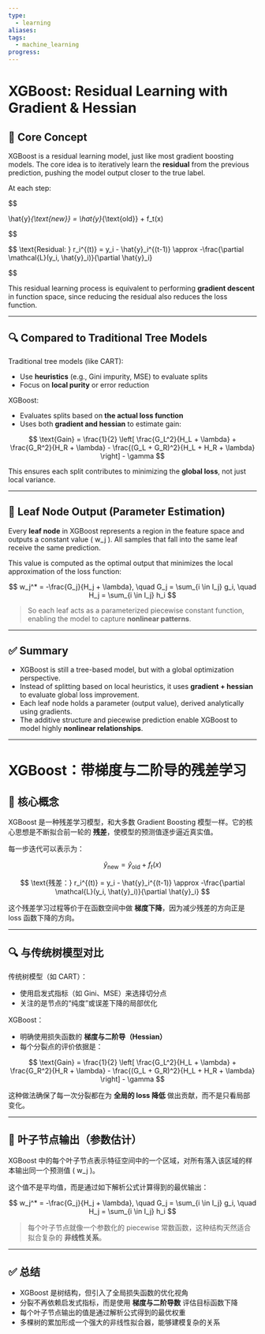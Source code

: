 ```yaml
---
type:
  - learning
aliases: 
tags:
  - machine_learning
progress:
---
```

# XGBoost: Residual Learning with Gradient & Hessian

## 🧠 Core Concept

XGBoost is a residual learning model, just like most gradient boosting models. The core idea is to iteratively learn the **residual** from the previous prediction, pushing the model output closer to the true label.

At each step:


$$

\hat{y}_{\text{new}} = \hat{y}_{\text{old}} + f_t(x)

$$

$$
\text{Residual: } r_i^{(t)} = y_i - \hat{y}_i^{(t-1)} \approx -\frac{\partial \mathcal{L}(y_i, \hat{y}_i)}{\partial \hat{y}_i}

$$

This residual learning process is equivalent to performing **gradient descent** in function space, since reducing the residual also reduces the loss function.

---

## 🔍 Compared to Traditional Tree Models

Traditional tree models (like CART):

- Use **heuristics** (e.g., Gini impurity, MSE) to evaluate splits
- Focus on **local purity** or error reduction

XGBoost:

- Evaluates splits based on **the actual loss function**
- Uses both **gradient and hessian** to estimate gain:

$$
\text{Gain} = \frac{1}{2} \left[ \frac{G_L^2}{H_L + \lambda} + \frac{G_R^2}{H_R + \lambda} - \frac{(G_L + G_R)^2}{H_L + H_R + \lambda} \right] - \gamma
$$

This ensures each split contributes to minimizing the **global loss**, not just local variance.

---

## 🌳 Leaf Node Output (Parameter Estimation)

Every **leaf node** in XGBoost represents a region in the feature space and outputs a constant value \( w_j \). All samples that fall into the same leaf receive the same prediction.

This value is computed as the optimal output that minimizes the local approximation of the loss function:

$$
w_j^* = -\frac{G_j}{H_j + \lambda}, \quad 
G_j = \sum_{i \in I_j} g_i, \quad 
H_j = \sum_{i \in I_j} h_i
$$

> So each leaf acts as a parameterized piecewise constant function, enabling the model to capture **nonlinear patterns**.

---

## ✅ Summary

- XGBoost is still a tree-based model, but with a global optimization perspective.
- Instead of splitting based on local heuristics, it uses **gradient + hessian** to evaluate global loss improvement.
- Each leaf node holds a parameter (output value), derived analytically using gradients.
- The additive structure and piecewise prediction enable XGBoost to model highly **nonlinear relationships**.

---

# XGBoost：带梯度与二阶导的残差学习

## 🧠 核心概念

XGBoost 是一种残差学习模型，和大多数 Gradient Boosting 模型一样。它的核心思想是不断拟合前一轮的 **残差**，使模型的预测值逐步逼近真实值。

每一步迭代可以表示为：

$$
\hat{y}_{\text{new}} = \hat{y}_{\text{old}} + f_t(x)
$$

$$
\text{残差：} r_i^{(t)} = y_i - \hat{y}_i^{(t-1)} \approx -\frac{\partial \mathcal{L}(y_i, \hat{y}_i)}{\partial \hat{y}_i}
$$

这个残差学习过程等价于在函数空间中做 **梯度下降**，因为减少残差的方向正是 loss 函数下降的方向。

---

## 🔍 与传统树模型对比

传统树模型（如 CART）：

- 使用启发式指标（如 Gini、MSE）来选择切分点
- 关注的是节点的“纯度”或误差下降的局部优化

XGBoost：

- 明确使用损失函数的 **梯度与二阶导（Hessian）**
- 每个分裂点的评价依据是：

$$
\text{Gain} = \frac{1}{2} \left[ \frac{G_L^2}{H_L + \lambda} + \frac{G_R^2}{H_R + \lambda} - \frac{(G_L + G_R)^2}{H_L + H_R + \lambda} \right] - \gamma
$$

这种做法确保了每一次分裂都在为 **全局的 loss 降低** 做出贡献，而不是只看局部变化。

---

## 🌳 叶子节点输出（参数估计）

XGBoost 中的每个叶子节点表示特征空间中的一个区域，对所有落入该区域的样本输出同一个预测值 \( w_j \)。

这个值不是平均值，而是通过如下解析公式计算得到的最优输出：

$$
w_j^* = -\frac{G_j}{H_j + \lambda}, \quad 
G_j = \sum_{i \in I_j} g_i, \quad 
H_j = \sum_{i \in I_j} h_i
$$

> 每个叶子节点就像一个参数化的 piecewise 常数函数，这种结构天然适合拟合复杂的 **非线性关系**。

---

## ✅ 总结

- XGBoost 是树结构，但引入了全局损失函数的优化视角
- 分裂不再依赖启发式指标，而是使用 **梯度与二阶导数** 评估目标函数下降
- 每个叶子节点输出的值是通过解析公式得到的最优权重
- 多棵树的累加形成一个强大的非线性拟合器，能够建模复杂的关系





